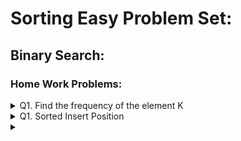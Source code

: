 # Sorting Easy Problem Set:


## Binary Search:

### Home Work Problems:
<details>

<summary>Q1. Find the frequency of the element K </summary>

__problem statement:__

```text
Given a sorted array, find the frequency of an element K.
```
__Approach:__
```text
- As an array is sorted all the duplicate elements will be next to each other
- So find the first occurrence of the element K and then find last occurrence of the element K
- Once you have the boundaries [l,r] = r-l+1 // No of elements in an closed interval [a, b] = b-a+1 
```

__code:__
```java

```
</details>




<details>

<summary>Q1. Sorted Insert Position  </summary>

__problem statement:__

```text
You are given a sorted array A of size N and a target value B.
Your task is to find the index (0-based indexing) of the target value in the array.

If the target value is present, return its index.
If the target value is not found, return the index of least element greater than equal to B.
If the target value is not found and least number greater than equal to target is also not present, return the length of array (i.e. the position where target can be placed)
Your solution should have a time complexity of O(log(N)).
```
__Approach:__
```text

```

__code:__
```java

```
</details>



<details>

<summary> </summary>

__problem statement:__

```text

```
__Approach:__
```text

```

__code:__
```java

```
</details>












